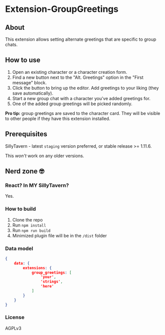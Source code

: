 # Extension-GroupGreetings

## About

This extension allows setting alternate greetings that are specific to group chats.

## How to use

1. Open an existing character or a character creation form.
2. Find a new button next to the "Alt. Greetings" option in the "First message" block.
3. Click the button to bring up the editor. Add greetings to your liking (they save automatically).
4. Start a new group chat with a character you've added greetings for.
5. One of the added group greetings will be picked randomly.

**Pro tip:** group greetings are saved to the character card. They will be visible to other people if they have this extension installed.

## Prerequisites

SillyTavern - latest `staging` version preferred, or stable release >= 1.11.6.

This *won't* work on any older versions.

## Nerd zone 🤓

### React? In MY SillyTavern?

Yes.

### How to build

1. Clone the repo
2. Run `npm install`
3. Run `npm run build`
4. Minimized plugin file will be in the `/dist` folder

### Data model

```json
{
    data: {
        extensions: {
            group_greetings: [
                'your',
                'strings',
                'here'
            ]
        }
    }
}
```

### License

AGPLv3
